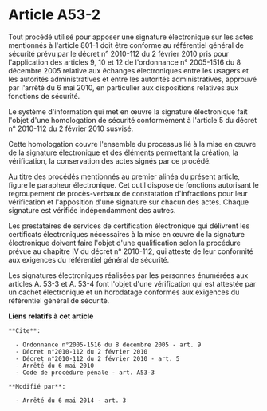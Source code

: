 # Article A53-2

Tout procédé utilisé pour apposer une signature électronique sur les actes mentionnés à l'article 801-1 doit être conforme au
référentiel général de sécurité prévu par le décret n° 2010-112 du 2 février 2010 pris pour l'application des articles 9, 10
et 12 de l'ordonnance n° 2005-1516 du 8 décembre 2005 relative aux échanges électroniques entre les usagers et les autorités
administratives et entre les autorités administratives, approuvé par l'arrêté du 6 mai 2010, en particulier aux dispositions
relatives aux fonctions de sécurité. 

Le système d'information qui met en œuvre la signature électronique fait l'objet d'une homologation de sécurité conformément
à l'article 5 du décret n° 2010-112 du 2 février 2010 susvisé. 

Cette homologation couvre l'ensemble du processus lié à la mise en œuvre de la signature électronique et des éléments
permettant la création, la vérification, la conservation des actes signés par ce procédé. 

Au titre des procédés mentionnés au premier alinéa du présent article, figure le parapheur électronique. Cet outil dispose de
fonctions autorisant le regroupement de procès-verbaux de constatation d'infractions pour leur vérification et l'apposition
d'une signature sur chacun des actes. Chaque signature est vérifiée indépendamment des autres. 

Les prestataires de services de certification électronique qui délivrent les certificats électroniques nécessaires à la mise
en œuvre de la signature électronique doivent faire l'objet d'une qualification selon la procédure prévue au chapitre IV du
décret n° 2010-112, qui atteste de leur conformité aux exigences du référentiel général de sécurité. 

Les signatures électroniques réalisées par les personnes énumérées aux articles A. 53-3 et A. 53-4 font l'objet d'une
vérification qui est attestée par un cachet électronique et un horodatage conformes aux exigences du référentiel général de
sécurité.

**Liens relatifs à cet article**

	**Cite**:

	  - Ordonnance n°2005-1516 du 8 décembre 2005 - art. 9
	  - Décret n°2010-112 du 2 février 2010
	  - Décret n°2010-112 du 2 février 2010 - art. 5
	  - Arrêté du 6 mai 2010
	  - Code de procédure pénale - art. A53-3

	**Modifié par**:

	  - Arrêté du 6 mai 2014 - art. 3
